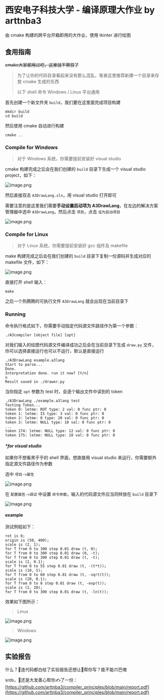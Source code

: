 # 西安电子科技大学 - 编译原理大作业 by arttnba3

由 cmake 构建的跨平台开箱即用的大作业，使用 tkinter 进行绘图

## 食用指南

~~cmake大家都用过吧，这里就不赘叙了~~

>  为了让你的代码目录看起来没有那么混乱，笔者这里推荐新建一个目录来存放 cmake 生成的东西
>
> 以下 shell 命令 Windows / Linux 平台通用

首先创建一个新文件夹 `build`，我们要在这里面完成项目构建

```shell
mkdir build
cd build
```

然后使用 cmake 自动进行构建

```shell
cmake ..
```

### Compile for Windows

> 对于 Windows 系统，你需要提前安装好 visual studio

cmake 构建完成之后会在我们创建的 `build` 目录下生成一个 visual studio project，如下：

![image.png](https://i.loli.net/2021/11/19/ps4eVBAFRn2hwzD.png)

然后直接双击 `A3DrawLang.sln`，用 visual studio 打开即可

需要注意的是这里我们需要**手动设置启动项为 A3DrawLang**，在左边的解决方案管理器中选中 `A3DrawLang`，然后点击 `项目`，点击 `设为启动项目`

![image.png](https://i.loli.net/2021/11/19/Z8HFTE2ekj1ioNs.png)

### Compile for Linux

> 对于 Linux 系统，你需要提前安装好 gcc 组件及 makefile

make 构建完成之后会在我们创建的 `build` 目录下复制一份源码并生成对应的 makefile 文件，如下：

![image.png](https://i.loli.net/2021/11/19/mVhdKBqIg1tfQji.png)

直接打开 shell 输入：

```shell
make
```

之后一个热腾腾的可执行文件 `A3DrawLang` 就会出现在当前目录下

### Running

命令执行格式如下，你需要手动指定代码源文件路径作为第一个参数：

```shell
./A3compiler [object file] [opt]
```

对我们输入的绘图代码源文件编译成功之后会在当前目录下生成 `draw.py` 文件，你可以选择直接运行也可以不运行，默认是直接运行

```shell
./A3DrawLang example.a3lang 
Start to parse...
Done.
Interpretation done. run it now? [Y/n]
n
Result saved in ./drawer.py
```

当你指定 `opt` 参数为 test 时，会逐个输出文件中读到的 token

```shell
./A3DrawLang ./example.a3lang test
Testing Token...
token 0: letme: ROT type: 2 val: 0 func ptr: 0
token 1: letme: IS type: 3 val: 0 func ptr: 0
token 2: letme: 0 type: 20 val: 0 func ptr: 0
token 3: letme: NULL type: 10 val: 0 func ptr: 0
...
token 174: letme: NULL type: 12 val: 0 func ptr: 0
token 175: letme: NULL type: 10 val: 0 func ptr: 0
```

#### _*for visual studio_

如果你不想看黑乎乎的 shell 界面，想直接用 visual studio 来运行，你需要额外指定源文件路径作为参数

选中 `项目->属性`

![image.png](https://i.loli.net/2021/11/19/Qwi5GcpRyhkC8YS.png)

在 `配置属性->调试` 中设置 `命令参数`，输入的代码源文件应当同样放在 `build` 目录下

![image.png](https://i.loli.net/2021/11/19/ixgZ8H3tyPXDhqL.png)

#### example

测试例程如下：

```a3lang
rot is 0;
origin is (50, 400);
scale is (2, 1);
for T from 0 to 300 step 0.01 draw (t, 0);
for T from 0 to 300 step 0.01 draw (0, -t);
for T from 0 to 300 step 0.01 draw (t, -t);
scale is (2, 0.1);
for T from 0 to 55 step 0.01 draw (t, -(t*t));
scale is (10, 5);
for T from 0 to 60 step 0.01 draw (t, -sqrt(t));
scale is (20, 0.1);
for T from 0 to 8 step 0.01 draw (t, -exp(t));
scale is (2, 20);
for T from 0 to 300 step 0.01 draw (t, -ln(t));
```

效果如下图所示：

> Linux

![image.png](https://i.loli.net/2021/11/19/QzG4sg1TpUFtjOo.png)

>  Windows

![image.png](https://i.loli.net/2021/11/19/FUHZf7XhaWKcPMN.png)

## 实验报告

什么？👴连代码都白给了实验报告还想让👴帮你写？能不能爪巴嗷

srds，👴还是大发善心帮你✍了一份：[https://github.com/arttnba3/compiler_principles/blob/main/report.pdf](https://github.com/arttnba3/compiler_principles/blob/main/report.pdf)

